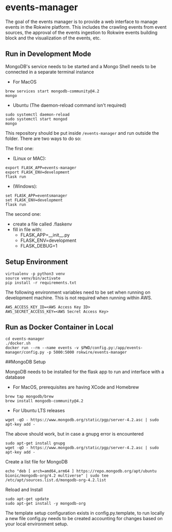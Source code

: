 # events-manager
The goal of the events manager is to provide a web interface to manage events in the Rokwire platform. This includes the crawling events from event sources, the approval of the events ingestion to Rokwire events building block and the visualization of the events, etc.

## Run in Development Mode
MongoDB's service needs to be started and a Mongo Shell needs to be connected in a separate terminal instance

- For MacOS
```
brew services start mongodb-community@4.2
mongo
```

- Ubuntu (The daemon-reload command isn't required)
```
sudo systemctl daemon-reload
sudo systemctl start mongod
mongo
```

This repository should be put inside `/events-manager` and run outside the folder. There are two ways to do so:

The first one:

- (Linux or MAC):
```
export FLASK_APP=events-manager
export FLASK_ENV=development
flask run
```

- (Windows):
```
set FLASK_APP=eventsmanager
set FLASK_ENV=development
flask run
```

The second one:

- create a file called .flaskenv
- fill in file with:
    - FLASK_APP=\_\_init\_\_.py
    - FLASK_ENV=development
    - FLASK_DEBUG=1

## Setup Environment

```
virtualenv -p python3 venv
source venv/bin/activate
pip install -r requirements.txt
```

The following environment variables need to be set when running on development machine. This is not required when running within AWS.
```
AWS_ACCESS_KEY_ID=<AWS Access Key ID>
AWS_SECRET_ACCESS_KEY=<AWS Secret Access Key>
```


## Run as Docker Container in Local
```
cd events-manager
./docker.sh
docker run --rm --name events -v $PWD/config.py:/app/events-manager/config.py -p 5000:5000 rokwire/events-manager
```

##MongoDB Setup

MongoDB needs to be installed for the flask app to run and interface with a database

- For MacOS, prerequisites are having XCode and Homebrew
```
brew tap mongodb/brew
brew install mongodb-community@4.2
```
- For Ubuntu LTS releases
```
wget -qO - https://www.mongodb.org/static/pgp/server-4.2.asc | sudo apt-key add -
```
The above should work, but in case a gnupg error is encountered
```
sudo apt-get install gnupg
wget -qO - https://www.mongodb.org/static/pgp/server-4.2.asc | sudo apt-key add -
```
Create a list file for MongoDB
```
echo "deb [ arch=amd64,arm64 ] https://repo.mongodb.org/apt/ubuntu bionic/mongodb-org/4.2 multiverse" | sudo tee /etc/apt/sources.list.d/mongodb-org-4.2.list
```
Reload and Install
```
sudo apt-get update
sudo apt-get install -y mongodb-org
```

The template setup configuration exists in config.py.template, to run locally a new file config.py needs to be created accounting for changes based on your local environment setup.  

